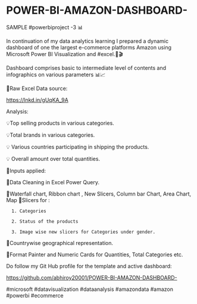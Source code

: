 # POWER-BI-AMAZON-DASHBOARD-

SAMPLE #powerbiproject -3 📊

In continuation of my data analytics learning I prepared a dynamic dashboard of one the largest e-commerce platforms Amazon using Microsoft Power BI Visualization and #excel.🎥🎬

Dashboard comprises basic to intermediate level of contents and infographics on various parameters 📊📈

📑Raw Excel Data source:

https://lnkd.in/gUqKA_9A

Analysis:

💡Top selling products in various categories.

💡Total brands in various categories.

💡 Various countries participating in shipping the products.

💡 Overall amount over total quantities.

🔗Inputs applied: 

 📍Data Cleaning in Excel Power Query.
 
 📍Waterfall chart, Ribbon chart , New Slicers, Column bar Chart, Area Chart, Map
 📍Slicers for :
 
      1. Categories
      
      2. Status of the products
      
      3. Image wise new slicers for Categories under gender.
      
 📍Countrywise geographical representation.
 
 📍Format Painter and Numeric Cards for Quantities, Total Categories etc.

Do follow my Git Hub profile for the template and active dashboard:

https://github.com/abhiroy20001/POWER-BI-AMAZON-DASHBOARD-

#microsoft #datavisualization #dataanalysis #amazondata #amazon #powerbi #ecommerce
